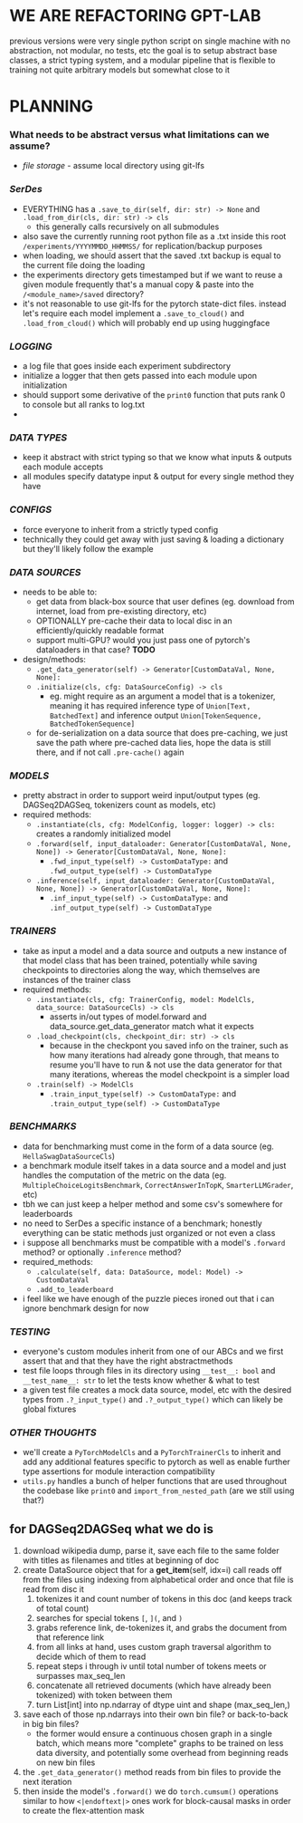 # WE ARE REFACTORING GPT-LAB
previous versions were very single python script on single machine with no abstraction, not modular, no tests, etc
the goal is to setup abstract base classes, a strict typing system, and a modular pipeline that is flexible to training not quite arbitrary models but somewhat close to it

# PLANNING
### What needs to be abstract versus what limitations can we assume?
- *file storage* - assume local directory using git-lfs
### *SerDes*
- EVERYTHING has a `.save_to_dir(self, dir: str) -> None` and `.load_from_dir(cls, dir: str) -> cls`
    - this generally calls recursively on all submodules
- also save the currently running root python file as a .txt inside this root `/experiments/YYYYMMDD_HHMMSS/` for replication/backup purposes
- when loading, we should assert that the saved .txt backup is equal to the current file doing the loading
- the experiments directory gets timestamped but if we want to reuse a given module frequently that's a manual copy & paste into the `/<module_name>/saved` directory?
- it's not reasonable to use git-lfs for the pytorch state-dict files. instead let's require each model implement a `.save_to_cloud()` and `.load_from_cloud()` which will probably end up using huggingface
### *LOGGING*
- a log file that goes inside each experiment subdirectory
- initialize a logger that then gets passed into each module upon initialization
- should support some derivative of the `print0` function that puts rank 0 to console but all ranks to log.txt
- 
### *DATA TYPES* 
- keep it abstract with strict typing so that we know what inputs & outputs each module accepts
- all modules specify datatype input & output for every single method they have
### *CONFIGS*
- force everyone to inherit from a strictly typed config
- technically they could get away with just saving & loading a dictionary but they'll likely follow the example
### *DATA SOURCES*
- needs to be able to:
    - get data from black-box source that user defines (eg. download from internet, load from pre-existing directory, etc)
    - OPTIONALLY pre-cache their data to local disc in an efficiently/quickly readable format
    - support multi-GPU? would you just pass one of pytorch's dataloaders in that case? **TODO**
- design/methods:
    - `.get_data_generator(self) -> Generator[CustomDataVal, None, None]:`
    - `.initialize(cls, cfg: DataSourceConfig) -> cls` 
        - eg. might require as an argument a model that is a tokenizer, meaning it has required inference type of
        `Union[Text, BatchedText]` and inference output `Union[TokenSequence, BatchedTokenSequence]`
    - for de-serialization on a data source that does pre-caching, we just save the path where pre-cached data lies, hope the data is still there, and if not call `.pre-cache()` again
### *MODELS*
- pretty abstract in order to support weird input/output types (eg. DAGSeq2DAGSeq, tokenizers count as models, etc)
- required methods: 
    - `.instantiate(cls, cfg: ModelConfig, logger: logger) -> cls:` creates a randomly initialized model
    - `.forward(self, input_dataloader: Generator[CustomDataVal, None, None]) -> Generator[CustomDataVal, None, None]:`
        - `.fwd_input_type(self) -> CustomDataType:` and `.fwd_output_type(self) -> CustomDataType`
    - `.inference(self, input_dataloader: Generator[CustomDataVal, None, None]) -> Generator[CustomDataVal, None, None]:`
        - `.inf_input_type(self) -> CustomDataType:` and `.inf_output_type(self) -> CustomDataType`
### *TRAINERS*
- take as input a model and a data source and outputs a new instance of that model class that has been trained, potentially while saving checkpoints to directories along the way, which themselves are instances of the trainer class
- required methods:
    - `.instantiate(cls, cfg: TrainerConfig, model: ModelCls, data_source: DataSourceCls) -> cls`
        - asserts in/out types of model.forward and data_source.get_data_generator match what it expects
    - `.load_checkpoint(cls, checkpoint_dir: str) -> cls`
        - because in the checkpont you saved info on the trainer, such as how many iterations had already gone through, that means to resume you'll have to run & not use the data generator for that many iterations, whereas the model checkpoint is a simpler load
    - `.train(self) -> ModelCls`
        - `.train_input_type(self) -> CustomDataType:` and `.train_output_type(self) -> CustomDataType`  
### *BENCHMARKS* 
- data for benchmarking must come in the form of a data source (eg. `HellaSwagDataSourceCls`)
- a benchmark module itself takes in a data source and a model and just handles the computation of the metric on the data (eg. `MultipleChoiceLogitsBenchmark`, `CorrectAnswerInTopK`, `SmarterLLMGrader`, etc)
- tbh we can just keep a helper method and some csv's somewhere for leaderboards
- no need to SerDes a specific instance of a benchmark; honestly everything can be static methods just organized or not even a class
- i suppose all benchmarks must be compatible with a model's `.forward` method? or optionally `.inference` method?
- required_methods:
    - `.calculate(self, data: DataSource, model: Model) -> CustomDataVal`
    - `.add_to_leaderboard`
- i feel like we have enough of the puzzle pieces ironed out that i can ignore benchmark design for now
### *TESTING*
- everyone's custom modules inherit from one of our ABCs and we first assert that and that they have the right abstractmethods
- test file loops through files in its directory using `__test__: bool` and `__test_name__: str` to let the tests know whether & what to test
- a given test file creates a mock data source, model, etc with the desired types from `.?_input_type()` and `.?_output_type()` which can likely be global fixtures
### *OTHER THOUGHTS*
- we'll create a `PyTorchModelCls` and a `PyTorchTrainerCls` to inherit and add any additional features specific to pytorch as well as enable further type assertions for module interaction compatibility
- `utils.py` handles a bunch of helper functions that are used throughout the codebase like `print0` and `import_from_nested_path` (are we still using that?)




## for DAGSeq2DAGSeq what we do is
1. download wikipedia dump, parse it, save each file to the same folder with titles as filenames and titles at beginning of doc
2. create DataSource object that for a __get_item__(self, idx=i) call reads off from the files using indexing from alphabetical order and once that file is read from disc it 
    1. tokenizes it and count number of tokens in this doc (and keeps track of total count)
    2. searches for special tokens `[`, `](`, and `)`
    3. grabs reference link, de-tokenizes it, and grabs the document from that reference link
    4. from all links at hand, uses custom graph traversal algorithm to decide which of them to read
    5. repeat steps i through iv until total number of tokens meets or surpasses max_seq_len
    6. concatenate all retrieved documents (which have already been tokenized) with <endoftext> token between them
    7. turn List[int] into np.ndarray of dtype uint and shape (max_seq_len,)
3. save each of those np.ndarrays into their own bin file? or back-to-back in big bin files? 
    - the former would ensure a continuous chosen graph in a single batch, which means more "complete" graphs to be trained on less data diversity, and potentially some overhead from beginning reads on new bin files
4. the `.get_data_generator()` method reads from bin files to provide the next iteration
5. then inside the model's `.forward()` we do `torch.cumsum()` operations similar to how `<|endoftext|>` ones work for block-causal masks in order to create the flex-attention mask
